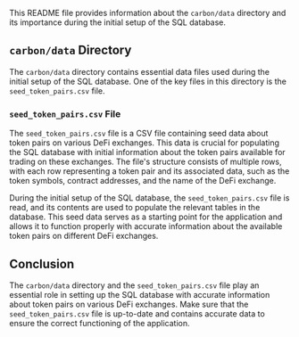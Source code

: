 This README file provides information about the `carbon/data` directory and its importance during the initial setup of the SQL database.

`carbon/data` Directory
-----------------------

The `carbon/data` directory contains essential data files used during the initial setup of the SQL database. One of the key files in this directory is the `seed_token_pairs.csv` file.

### `seed_token_pairs.csv` File

The `seed_token_pairs.csv` file is a CSV file containing seed data about token pairs on various DeFi exchanges. This data is crucial for populating the SQL database with initial information about the token pairs available for trading on these exchanges. The file's structure consists of multiple rows, with each row representing a token pair and its associated data, such as the token symbols, contract addresses, and the name of the DeFi exchange.

During the initial setup of the SQL database, the `seed_token_pairs.csv` file is read, and its contents are used to populate the relevant tables in the database. This seed data serves as a starting point for the application and allows it to function properly with accurate information about the available token pairs on different DeFi exchanges.

Conclusion
----------

The `carbon/data` directory and the `seed_token_pairs.csv` file play an essential role in setting up the SQL database with accurate information about token pairs on various DeFi exchanges. Make sure that the `seed_token_pairs.csv` file is up-to-date and contains accurate data to ensure the correct functioning of the application.